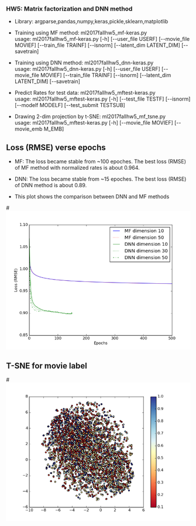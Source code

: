 ### HW5: Matrix factorization and DNN method
* Library: argparse,pandas,numpy,keras,pickle,sklearn,matplotlib 
* Training using MF method: ml2017fallhw5_mf-keras.py\
  usage: ml2017fallhw5_mf-keras.py [-h] [--user_file USERF]
                                 [--movie_file MOVIEF] [--train_file TRAINF]
                                 [--isnorm] [--latent_dim LATENT_DIM]
                                 [--savetrain]

* Training using DNN method: ml2017fallhw5_dnn-keras.py\
  usage: ml2017fallhw5_dnn-keras.py [-h] [--user_file USERF]
                                  [--movie_file MOVIEF] [--train_file TRAINF]
                                  [--isnorm] [--latent_dim LATENT_DIM]
                                  [--savetrain]
                                  
* Predict Rates for test data: ml2017fallhw5_mftest-keras.py\
  usage: ml2017fallhw5_mftest-keras.py [-h] [--test_file TESTF] [--isnorm]
                                     [--modelf MODELF] [--test_submit TESTSUB]
                                     
* Drawing 2-dim projection by t-SNE: ml2017fallhw5_mf_tsne.py\
  usage: ml2017fallhw5_mftest-keras.py [-h] [--movie_file MOVIEF]
                                     [--movie_emb M_EMB]
                                     
## Loss (RMSE) verse epochs
* MF: The loss became stable from ~100 epoches. The best loss (RMSE) of MF method with normalized rates is about 0.964.

* DNN: The loss became stable from ~15 epoches. The best loss (RMSE) of DNN method is about 0.89.

* This plot shows the comparison between DNN and MF methods

#![Loss comparison](https://github.com/MLTAIWAN/Hung-yi-Lee2017spring/blob/kunxian/hw5/result/loss_compare3.png "MF & DNN RMSE")

## T-SNE for movie label
#![movie Geren labels](https://github.com/MLTAIWAN/Hung-yi-Lee2017spring/blob/kunxian/hw5/tsne_dnn_50d.png "TSNE plot for movie Genres labels")
